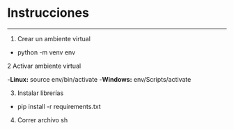 # Instrucciones
----
1. Crear un ambiente virtual
- python -m venv env

2 Activar ambiente virtual

-**Linux:** source env/bin/activate
-**Windows:** env/Scripts/activate

3. Instalar librerías

- pip install -r requirements.txt

4. Correr archivo sh 
